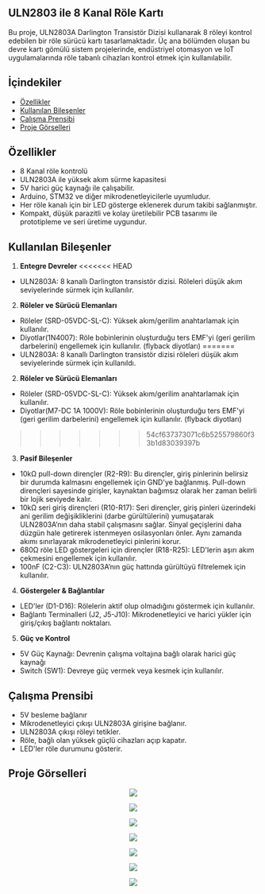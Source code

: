## ULN2803 ile 8 Kanal Röle Kartı
Bu proje, ULN2803A Darlington Transistör Dizisi kullanarak 8 röleyi kontrol edebilen bir röle sürücü kartı tasarlamaktadır. Üç ana bölümden oluşan bu devre kartı gömülü sistem projelerinde, endüstriyel otomasyon ve IoT uygulamalarında röle tabanlı cihazları kontrol etmek için kullanılabilir.
## İçindekiler
- [Özellikler](#özellikler)
- [Kullanılan Bileşenler](#kullanılan-bileşenler)
- [Çalışma Prensibi](#çalışma-prensibi)
- [Proje Görselleri](#proje-görselleri)
## Özellikler
- 8 Kanal röle kontrolü
- ULN2803A ile yüksek akım sürme kapasitesi
- 5V harici güç kaynağı ile çalışabilir.
- Arduino, STM32 ve diğer mikrodenetleyicilerle uyumludur.
- Her röle kanalı için bir LED gösterge eklenerek durum takibi sağlanmıştır.
- Kompakt, düşük parazitli ve kolay üretilebilir PCB tasarımı ile prototipleme ve seri üretime uygundur.
##  Kullanılan Bileşenler
1. **Entegre Devreler**
<<<<<<< HEAD
- ULN2803A: 8 kanallı Darlington transistör dizisi. Röleleri düşük akım seviyelerinde sürmek için kullanılır.
2. **Röleler ve Sürücü Elemanları**
- Röleler (SRD-05VDC-SL-C): Yüksek akım/gerilim anahtarlamak için kullanılır.
- Diyotlar(1N4007): Röle bobinlerinin oluşturduğu ters EMF'yi (geri gerilim darbelerini)  engellemek için kullanılır. (flyback diyotları)
=======
- ULN2803A: 8 kanallı Darlington transistör dizisi röleleri düşük akım seviyelerinde sürmek için kullanıldı.
2. **Röleler ve Sürücü Elemanları**
- Röleler (SRD-05VDC-SL-C): Yüksek akım/gerilim anahtarlamak için kullanılır.
- Diyotlar(M7-DC 1A 1000V): Röle bobinlerinin oluşturduğu ters EMF'yi (geri gerilim darbelerini)  engellemek için kullanılır. (flyback diyotları)
>>>>>>> 54cf637373071c6b525579860f33b1d83039397b
3. **Pasif Bileşenler**
- 10kΩ pull-down dirençler (R2-R9): Bu dirençler, giriş pinlerinin belirsiz bir durumda kalmasını engellemek için GND'ye bağlanmış. Pull-down dirençleri sayesinde girişler, kaynaktan bağımsız olarak her zaman belirli bir lojik seviyede kalır.
- 10kΩ seri giriş dirençleri (R10-R17): Seri dirençler, giriş pinleri üzerindeki ani gerilim değişikliklerini (darbe gürültülerini) yumuşatarak ULN2803A’nın daha stabil çalışmasını sağlar. Sinyal geçişlerini daha düzgün hale getirerek istenmeyen osilasyonları önler. Aynı zamanda akımı sınırlayarak mikrodenetleyici pinlerini korur.
- 680Ω röle LED göstergeleri için dirençler (R18-R25): LED'lerin aşırı akım çekmesini engellemek için kullanılır.
- 100nF (C2-C3): ULN2803A’nın güç hattında gürültüyü filtrelemek için kullanılır.
4. **Göstergeler & Bağlantılar**
- LED'ler (D1-D16): Rölelerin aktif olup olmadığını göstermek için kullanılır.
- Bağlantı Terminalleri (J2, J5-J10): Mikrodenetleyici ve harici yükler için giriş/çıkış bağlantı noktaları.
5. **Güç ve Kontrol**
- 5V Güç Kaynağı: Devrenin çalışma voltajına bağlı olarak harici güç kaynağı
- Switch (SW1): Devreye güç vermek veya kesmek için kullanılır.
## Çalışma Prensibi
- 5V  besleme bağlanır
- Mikrodenetleyici çıkışı ULN2803A girişine bağlanır.
- ULN2803A çıkışı röleyi tetikler.
- Röle, bağlı olan yüksek güçlü cihazları açıp kapatır.
- LED'ler röle durumunu gösterir.
## Proje Görselleri
<p align="center">
<img src="https://github.com/yavuzselimpek/8-Channel-Relay-Driver/blob/master/Pictures/schema.png">
<p align="center">
<img src="https://github.com/yavuzselimpek/8-Channel-Relay-Driver/blob/master/Pictures/PCB01.png">
<p align="center">
<img src="https://github.com/yavuzselimpek/8-Channel-Relay-Driver/blob/master/Pictures/PCB02.png">
<p align="center">
<img src="https://github.com/yavuzselimpek/8-Channel-Relay-Driver/blob/master/Pictures/PCB03.png">
<p align="center">
<img src="https://github.com/yavuzselimpek/8-Channel-Relay-Driver/blob/master/Pictures/PCB04.png">
<p align="center">
<img src="https://github.com/yavuzselimpek/8-Channel-Relay-Driver/blob/master/Pictures/PCB05.png">
<p align="center">
<img src="https://github.com/yavuzselimpek/8-Channel-Relay-Driver/blob/master/Pictures/PCB06.png">